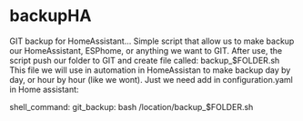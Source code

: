 # backupHA
GIT backup for HomeAssistant...
Simple script that allow us to make backup our HomeAssistant, ESPhome, or anything we want to GIT.
After use, the script push our folder to GIT and create file called: backup_$FOLDER.sh
This file we will use in automation in HomeAssistan to make backup day by day, or hour by hour (like we wont).
Just we need add in configuration.yaml in Home assistant:

shell_command:
  git_backup: bash /location/backup_$FOLDER.sh
